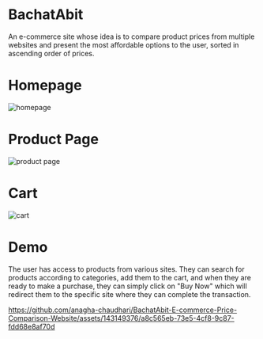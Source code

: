 # BachatAbit
An e-commerce site whose idea is to compare product prices from multiple websites and present the most affordable options to the user, sorted in ascending order of prices.

# Homepage
![homepage](https://github.com/anagha-chaudhari/BachatAbit-E-commerce-Price-Comparison-Website/assets/143149376/8edcdfe6-38ae-423b-b06a-5415cb057928)

# Product Page

![product page](https://github.com/anagha-chaudhari/BachatAbit-E-commerce-Price-Comparison-Website/assets/143149376/bffd40d3-c078-4a06-9e3b-0cd87aa0958c)

# Cart


![cart](https://github.com/anagha-chaudhari/BachatAbit-E-commerce-Price-Comparison-Website/assets/143149376/2e6e9d8c-4f2a-4c9b-a0a2-eaa1c6e49b99)

# Demo
The user has access to products from various sites. They can search for products according to categories, add them to the cart, and when they are ready to make a purchase, they can simply click on "Buy Now" which will redirect them to the specific site where they can complete the transaction.


https://github.com/anagha-chaudhari/BachatAbit-E-commerce-Price-Comparison-Website/assets/143149376/a8c565eb-73e5-4cf8-9c87-fdd68e8af70d

